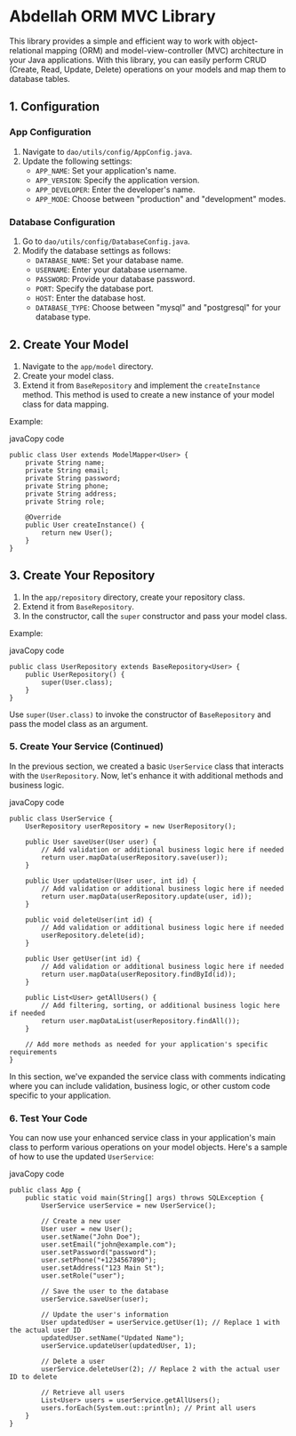 # Abdellah ORM MVC Library

This library provides a simple and efficient way to work with object-relational mapping (ORM) and model-view-controller (MVC) architecture in your Java applications. With this library, you can easily perform CRUD (Create, Read, Update, Delete) operations on your models and map them to database tables.

## 1. Configuration

### App Configuration

1.  Navigate to `dao/utils/config/AppConfig.java`.
2.  Update the following settings:
    -   `APP_NAME`: Set your application's name.
    -   `APP_VERSION`: Specify the application version.
    -   `APP_DEVELOPER`: Enter the developer's name.
    -   `APP_MODE`: Choose between "production" and "development" modes.

### Database Configuration

1.  Go to `dao/utils/config/DatabaseConfig.java`.
2.  Modify the database settings as follows:
    -   `DATABASE_NAME`: Set your database name.
    -   `USERNAME`: Enter your database username.
    -   `PASSWORD`: Provide your database password.
    -   `PORT`: Specify the database port.
    -   `HOST`: Enter the database host.
    -   `DATABASE_TYPE`: Choose between "mysql" and "postgresql" for your database type.

## 2. Create Your Model

1.  Navigate to the `app/model` directory.
2.  Create your model class.
3.  Extend it from `BaseRepository` and implement the `createInstance` method. This method is used to create a new instance of your model class for data mapping.

Example:

javaCopy code

```
public class User extends ModelMapper<User> {
    private String name;
    private String email;
    private String password;
    private String phone;
    private String address;
    private String role;

    @Override
    public User createInstance() {
        return new User();
    }
}
```
## 3. Create Your Repository

1.  In the `app/repository` directory, create your repository class.
2.  Extend it from `BaseRepository`.
3.  In the constructor, call the `super` constructor and pass your model class.

Example:

javaCopy code

```
public class UserRepository extends BaseRepository<User> {
    public UserRepository() {
        super(User.class);
    }
}
```



Use `super(User.class)` to invoke the constructor of `BaseRepository` and pass the model class as an argument.


### 5. Create Your Service (Continued)

In the previous section, we created a basic `UserService` class that interacts with the `UserRepository`. Now, let's enhance it with additional methods and business logic.

javaCopy code

```
public class UserService {
    UserRepository userRepository = new UserRepository();

    public User saveUser(User user) {
        // Add validation or additional business logic here if needed
        return user.mapData(userRepository.save(user));
    }

    public User updateUser(User user, int id) {
        // Add validation or additional business logic here if needed
        return user.mapData(userRepository.update(user, id));
    }

    public void deleteUser(int id) {
        // Add validation or additional business logic here if needed
        userRepository.delete(id);
    }

    public User getUser(int id) {
        // Add validation or additional business logic here if needed
        return user.mapData(userRepository.findById(id));
    }

    public List<User> getAllUsers() {
        // Add filtering, sorting, or additional business logic here if needed
        return user.mapDataList(userRepository.findAll());
    }
    
    // Add more methods as needed for your application's specific requirements
}
```

In this section, we've expanded the service class with comments indicating where you can include validation, business logic, or other custom code specific to your application.

### 6. Test Your Code

You can now use your enhanced service class in your application's main class to perform various operations on your model objects. Here's a sample of how to use the updated `UserService`:

javaCopy code

```
public class App {
    public static void main(String[] args) throws SQLException {
        UserService userService = new UserService();

        // Create a new user
        User user = new User();
        user.setName("John Doe");
        user.setEmail("john@example.com");
        user.setPassword("password");
        user.setPhone("+1234567890");
        user.setAddress("123 Main St");
        user.setRole("user");

        // Save the user to the database
        userService.saveUser(user);

        // Update the user's information
        User updatedUser = userService.getUser(1); // Replace 1 with the actual user ID
        updatedUser.setName("Updated Name");
        userService.updateUser(updatedUser, 1);

        // Delete a user
        userService.deleteUser(2); // Replace 2 with the actual user ID to delete

        // Retrieve all users
        List<User> users = userService.getAllUsers();
        users.forEach(System.out::println); // Print all users
    }
}

```
